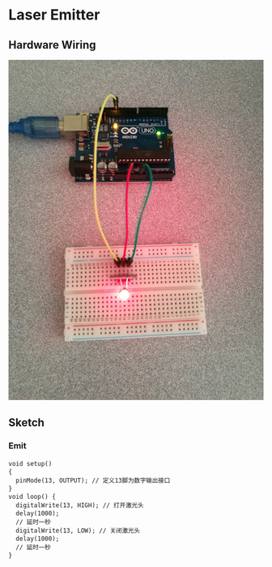 # Laser Emitter

## Hardware Wiring
![Image](../Examples/sensor-kit-for-arduino/007_laseremitter.jpg)

## Sketch
### Emit
```
void setup()
{
  pinMode(13, OUTPUT); // 定义13脚为数字输出接口
}
void loop() {
  digitalWrite(13, HIGH); // 打开激光头
  delay(1000);
  // 延时一秒
  digitalWrite(13, LOW); // 关闭激光头
  delay(1000);
  // 延时一秒
}
```